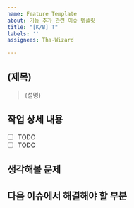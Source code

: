 ```yaml
---
name: Feature Template
about: 기능 추가 관련 이슈 템플릿
title: "[K/B] T"
labels: ''
assignees: Tha-Wizard

---
```


## (제목)
> (설명)

## 작업 상세 내용
- [ ] TODO
- [ ] TODO

## 생각해볼 문제

## 다음 이슈에서 해결해야 할 부분
